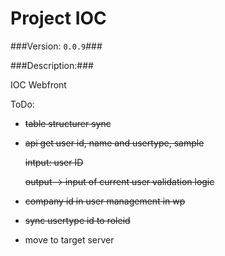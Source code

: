 Project IOC
===============

###Version: `0.0.9`###

###Description:###


IOC Webfront


ToDo:
* ~~table structurer sync~~
* ~~api get user id, name and usertype, sample~~

  ~~intput: user ID~~

  ~~output -> input of current user validation logic~~
* ~~company id in user management in wp~~
* ~~sync usertype id to roleid~~
* move to target server
